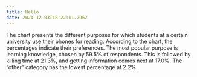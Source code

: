 ```yaml
---
title: Hello
date: 2024-12-03T18:22:11.796Z
---
```

The chart presents the different purposes for which students at a certain university use their phones for reading. According to the chart, the percentages indicate their preferences. The most popular purpose is learning knowledge, chosen by 59.5% of respondents. This is followed by killing time at 21.3%, and getting information comes next at 17.0%. The “other” category has the lowest percentage at 2.2%.